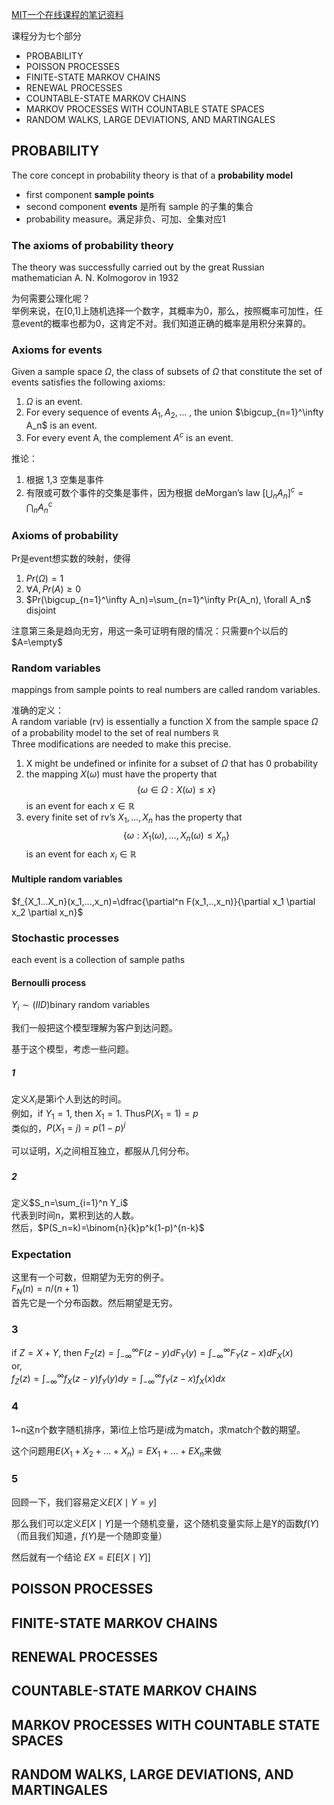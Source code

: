 [MIT一个在线课程的笔记资料](https://ocw.mit.edu/courses/electrical-engineering-and-computer-science/6-262-discrete-stochastic-processes-spring-2011/course-notes/)


课程分为七个部分
- PROBABILITY
- POISSON PROCESSES
- FINITE-STATE MARKOV CHAINS
- RENEWAL PROCESSES
- COUNTABLE-STATE MARKOV CHAINS
- MARKOV PROCESSES WITH COUNTABLE STATE SPACES
- RANDOM WALKS, LARGE DEVIATIONS, AND MARTINGALES



## PROBABILITY
The core concept in probability theory is that of a **probability model**
- first component **sample points**
- second component **events** 是所有 sample 的子集的集合
- probability measure。满足非负、可加、全集对应1

### The axioms of probability theory
The theory was successfully carried out by the great Russian mathematician A. N. Kolmogorov  in 1932

为何需要公理化呢？  
举例来说，在[0,1]上随机选择一个数字，其概率为0，那么，按照概率可加性，任意event的概率也都为0，这肯定不对。我们知道正确的概率是用积分来算的。

### Axioms for events
Given a sample space $\Omega$, the class of subsets of $\Omega$ that constitute the set of events satisfies the following axioms:
1. $\Omega$ is an event.
2. For every sequence of events $A_1, A_2, . . .$ , the union $\bigcup_{n=1}^\infty A_n$ is an event.
3. For every event A, the complement $A^c$ is an event.

推论：
1. 根据 1,3 空集是事件
2. 有限或可数个事件的交集是事件，因为根据 deMorgan’s law $[\bigcup_n A_n]^c=\bigcap_n A_n^c$


### Axioms of probability
Pr是event想实数的映射，使得
1. $Pr(\Omega)=1$
2. $\forall A,Pr(A)\geq 0$
3. $Pr(\bigcup_{n=1}^\infty A_n)=\sum_{n=1}^\infty Pr(A_n), \forall A_n$ disjoint

注意第三条是趋向无穷，用这一条可证明有限的情况：只需要n个以后的$A=\empty$

### Random variables

mappings from sample points to real numbers are called random variables.

准确的定义：  
A random variable (rv) is essentially a function X from the sample space $\Omega$ of a probability model to the set of real numbers $\mathbb R$  
Three modifications are needed to make this precise.
1. X might be undefined or infinite for a subset of $\Omega$ that has 0 probability
2. the mapping $X(\omega)$ must have the property that $$\{\omega \in \Omega : X(\omega) \leq x\}$$ is an event for each $x\in \mathbb R$
3. every finite set of rv’s $X_1,...,X_n$ has the property that $$\{\omega : X_1(\omega) ,  . . . , X_n(\omega) \leq X_n\}$$ is an event for each $x_i \in \mathbb R$

#### Multiple random variables

$f_{X_1...X_n}(x_1,...,x_n)=\dfrac{\partial^n F(x_1,..,x_n)}{\partial x_1 \partial x_2 \partial x_n}$

### Stochastic processes
each event is a collection of sample paths

#### Bernoulli process

$Y_i\sim(IID)$binary random variables  

我们一般把这个模型理解为客户到达问题。  

基于这个模型，考虑一些问题。  
##### 1
定义$X_i$是第i个人到达的时间。  
例如，if $Y_1=1$, then $X_1=1$. Thus$P(X_1=1)=p$  
类似的，$P(X_1=j)=p(1-p)^j$  

可以证明，$X_i$之间相互独立，都服从几何分布。

##### 2

定义$S_n=\sum_{i=1}^n Y_i$  
代表到时间n，累积到达的人数。  
然后，$P(S_n=k)=\binom{n}{k}p^k(1-p)^{n-k}$


### Expectation
这里有一个可数，但期望为无穷的例子。  
$F_N(n)=n/(n+1)$  
首先它是一个分布函数。然后期望是无穷。

### 3
if $Z=X+Y$, then
$F_Z(z)=\int_{-\infty}^\infty F(z-y)dF_Y(y)=\int_{-\infty}^\infty F_Y(z-x)dF_X(x)$  
or,  
$f_Z(z)=\int_{-\infty}^\infty f_X(z-y)f_Y(y)dy=\int_{-\infty}^\infty f_Y(z-x)f_X(x)dx$

### 4
1~n这n个数字随机排序，第i位上恰巧是i成为match，求match个数的期望。  

这个问题用$E(X_1+X_2+...+X_n)=EX_1+...+EX_n$来做

### 5
回顾一下，我们容易定义$E[X\mid Y=y]$  

那么我们可以定义$E[X\mid Y]$是一个随机变量，这个随机变量实际上是Y的函数$f(Y)$（而且我们知道，$f(Y)$是一个随即变量）  

然后就有一个结论 $EX=E[E[X\mid Y]]$

## POISSON PROCESSES


## FINITE-STATE MARKOV CHAINS

## RENEWAL PROCESSES

## COUNTABLE-STATE MARKOV CHAINS

## MARKOV PROCESSES WITH COUNTABLE STATE SPACES


## RANDOM WALKS, LARGE DEVIATIONS, AND MARTINGALES
